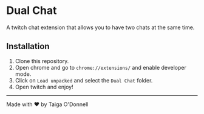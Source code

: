 # Dual Chat
A twitch chat extension that allows you to have two chats at the same time.

## Installation
1. Clone this repository.
2. Open chrome and go to `chrome://extensions/` and enable developer mode.
3. Click on `Load unpacked` and select the `Dual Chat` folder.
4. Open twitch and enjoy!

---
Made with ❤️ by Taiga O'Donnell

